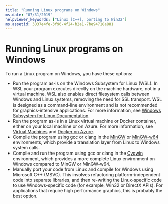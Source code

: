 ```yaml
---
title: "Running Linux programs on Windows"
ms.date: "07/31/2019"
helpviewer_keywords: ["Linux [C++], porting to Win32"]
ms.assetid: 3837e4fe-3f96-4f24-b2a1-7be94718a881
---
```

# Running Linux programs on Windows

To run a Linux program on Windows, you have these options:

- Run the program as-is on the Windows Subsystem for Linux (WSL). In WSL your program executes directly on the machine hardware, not in a virtual machine. WSL also enables direct filesystem calls between Windows and Linux systems, removing the need for SSL transport. WSL is designed as a command-line environment and is not recommended for graphics-intensive applications. For more information, see [Windows Subsystem for Linux Documentation](/windows/wsl/about).
- Run the program as-is in a Linux virtual machine or Docker container, either on your local machine or on Azure. For more information, see [Virtual Machines](https://azure.microsoft.com/services/virtual-machines/) and [Docker on Azure](/azure/docker/).
- Compile the program using gcc or clang in the [MinGW](http://MinGW.org/) or [MinGW-w64](https://MinGW-w64.org/doku.php) environments, which provide a translation layer from Linux to Windows system calls.
- Compile and run the program using gcc or clang in the [Cygwin](https://www.cygwin.com/) environment, which provides a more complete Linux environment on Windows compared to MinGW or MinGW-w64.
- Manually port your code from Linux and compile for Windows using Microsoft C++ (MSVC). This involves refactoring platform-independent code into separate libraries, and then re-writing the Linux-specific code to use Windows-specific code (for example, Win32 or DirectX APIs). For applications that require high performance graphics, this is probably the best option.

